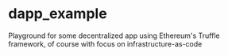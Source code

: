 # dapp_example
Playground for some decentralized app using Ethereum's Truffle framework, of course with focus on infrastructure-as-code
